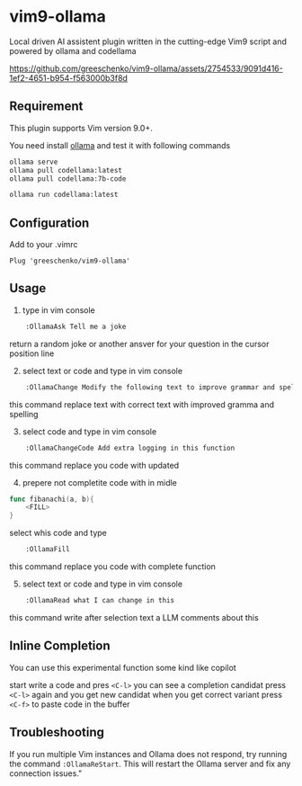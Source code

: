 # vim9-ollama

Local driven AI assistent plugin written in the cutting-edge Vim9 script and powered by ollama and codellama

https://github.com/greeschenko/vim9-ollama/assets/2754533/9091d416-1ef2-4651-b954-f563000b3f8d

## Requirement

This plugin supports Vim version 9.0+.

You need install [ollama](https://ollama.com/) and test it with following commands

```bash
ollama serve
ollama pull codellama:latest
ollama pull codellama:7b-code

ollama run codellama:latest
```

## Configuration

Add to your .vimrc

```vim
Plug 'greeschenko/vim9-ollama'
```

## Usage

1. type in vim console

```bash
    :OllamaAsk Tell me a joke
```

return a random joke or another ansver for your question in the cursor position line

2. select text or code and type in vim console

```bash
    :OllamaChange Modify the following text to improve grammar and spelling, just output the final text without additional quotes around it
```

this command replace text with correct text with improved gramma and spelling

3. select code and type in vim console

```bash
    :OllamaChangeCode Add extra logging in this function
```

this command replace you code with updated

4. prepere not completite code with <FILL> in midle

```go
func fibanachi(a, b){
    <FILL>
}
```
select whis code and type

```bash
    :OllamaFill
```

this command replace you code with complete function

5. select text or code and type in vim console

```bash
    :OllamaRead what I can change in this
```

this command write after selection text a LLM comments about this

## Inline Completion

You can use this experimental function some kind like copilot

start write a code and pres `<C-l>` you can see a completion candidat press `<C-l>` again and you get new candidat
when you get correct variant press `<C-f>` to paste code in the buffer

## Troubleshooting

If you run multiple Vim instances and Ollama does not respond, try running the command `:OllamaReStart`.
This will restart the Ollama server and fix any connection issues."

